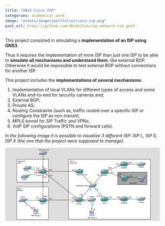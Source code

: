 ```yaml
---
title: "GNS3 Cisco ISP"
categories: academical_work
image: "assets/images/portfolio/cisco-isp.png"
post_url: https://github.com/dbtdsilva/isp-network-sim_gns3
---
```


This project consisted in simulating a **implementation of an ISP using GNS3**.

Thus it requires the implementation of more ISP than just one ISP to be able to **simulate all mechanisms and understand them**, like external BGP. Otherwise it would be impossible to test external BGP without connections for another ISP.

This project includes the **implementations of several mechanisms**:
1. Implementation of local VLANs for different types of access and some VLANs end-to-end for security cameras and;
2. External BGP;
3. Private AS;
4. Routing Constraints (such as, traffic routed over a specific ISP or configure the ISP as non-transit);
5. MPLS tunnel for SIP Traffic and VPNs;
6. VoIP SIP configurations (PSTN and forward calls).

_In the following image it is possible to visualize 3 different ISP: ISP L, ISP S, ISP X (the one that the project were supposed to manage)._

![ISP Cisco GNS3](assets/images/portfolio/description/isp.png)